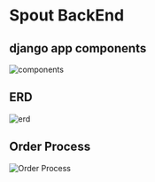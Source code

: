 # Spout BackEnd

## django app components
![components](../../statics/diagram/NewSpout-FrontAPI.drawio)

## ERD
![erd](../../statics/diagram/NewSpout-FrontAPI-ERD-v.0.01.drawio)

## Order Process
![Order Process](../../statics/diagram/Spout-FrontAPI-order-sequense-v.0.0.1.drawio)